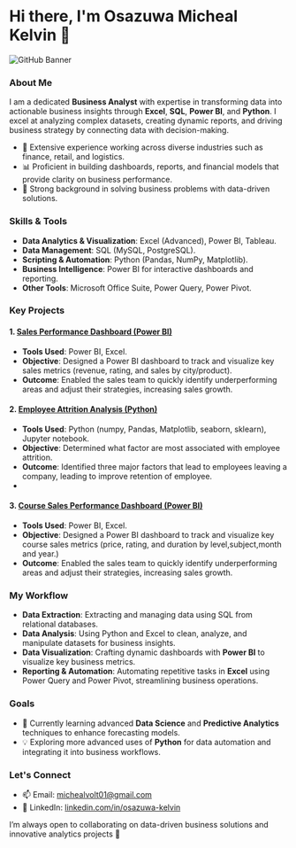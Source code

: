 # Hi there, I'm Osazuwa Micheal Kelvin 👋

![GitHub Banner](https://chat.openai.com/mnt/data/A_professional_banner_for_a_GitHub_profile_of_a_Bu.png)

### About Me
I am a dedicated **Business Analyst** with expertise in transforming data into actionable business insights through **Excel**, **SQL**, **Power BI**, and **Python**. I excel at analyzing complex datasets, creating dynamic reports, and driving business strategy by connecting data with decision-making.

- 💼 Extensive experience working across diverse industries such as finance, retail, and logistics.
- 📊 Proficient in building dashboards, reports, and financial models that provide clarity on business performance.
- 🚀 Strong background in solving business problems with data-driven solutions.

### Skills & Tools
- **Data Analytics & Visualization**: Excel (Advanced), Power BI, Tableau.
- **Data Management**: SQL (MySQL, PostgreSQL).
- **Scripting & Automation**: Python (Pandas, NumPy, Matplotlib).
- **Business Intelligence**: Power BI for interactive dashboards and reporting.
- **Other Tools**: Microsoft Office Suite, Power Query, Power Pivot.

### Key Projects

#### 1. [Sales Performance Dashboard (Power BI)](https://github.com/yourusername/sales-performance-dashboard)
- **Tools Used**: Power BI, Excel.
- **Objective**: Designed a Power BI dashboard to track and visualize key sales metrics (revenue, rating, and sales by city/product).
- **Outcome**: Enabled the sales team to quickly identify underperforming areas and adjust their strategies, increasing sales growth.

#### 2. [Employee Attrition Analysis (Python)](https://github.com/yourusername/customer-segmentation-analysis)
- **Tools Used**: Python (numpy, Pandas, Matplotlib, seaborn, sklearn), Jupyter notebook.
- **Objective**: Determined what factor are most associated with employee attrition.
- **Outcome**: Identified three major factors  that lead to employees leaving a company, leading to improve retention of employee.
- 
#### 3. [Course Sales Performance Dashboard (Power BI)](https://github.com/yourusername/financial-forecasting-model)
- **Tools Used**: Power BI, Excel.
- **Objective**: Designed a Power BI dashboard to track and visualize key course sales metrics (price, rating, and duration by level,subject,month and year.)
- **Outcome**: Enabled the sales team to quickly identify underperforming areas and adjust their strategies, increasing sales growth.


### My Workflow
- **Data Extraction**: Extracting and managing data using SQL from relational databases.
- **Data Analysis**: Using Python and Excel to clean, analyze, and manipulate datasets for business insights.
- **Data Visualization**: Crafting dynamic dashboards with **Power BI** to visualize key business metrics.
- **Reporting & Automation**: Automating repetitive tasks in **Excel** using Power Query and Power Pivot, streamlining business operations.

### Goals
- 🌱 Currently learning advanced **Data Science** and **Predictive Analytics** techniques to enhance forecasting models.
- 💡 Exploring more advanced uses of **Python** for data automation and integrating it into business workflows.

### Let's Connect
- 📫 Email: michealvolt01@gmail.com
- 💼 LinkedIn: [linkedin.com/in/osazuwa-kelvin](https://www.linkedin.com/in/micheal-osazuwa-kelvin14471230b)

I’m always open to collaborating on data-driven business solutions and innovative analytics projects 🚀

